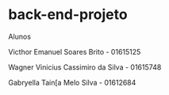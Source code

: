 # back-end-projeto

Alunos

Victhor Emanuel Soares Brito - 01615125

Wagner Vinicius Cassimiro da Silva - 01615748

Gabryella Tain[a Melo Silva - 01612684
